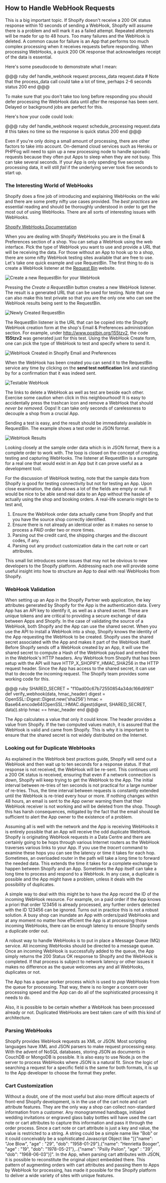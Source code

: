 ## How to Handle WebHook Requests

This is a big important topic. If Shopify doesn't receive a 200 OK status response within 10 seconds of sending a WebHook, Shopify will assume there is a problem and will mark it as a failed attempt. Repeated attempts will be made for up to 48 hours. Too many failures and the WebHook is deleted. A common cause for failure is an App that performs too much complex processing when it receives requests before responding. When processing WebHooks, a quick 200 OK response that acknowledges receipt of the data is essential.

Here's some pseudocode to demonstrate what I mean:

@@@ ruby
  def handle_webhook request
    process_data request.data    # Note that the process_data call could take a lot of time, perhaps 2-6 seconds
    status 200
  end
@@@

To make sure that you don't take too long before responding you should defer processing the WebHook data until *after* the response has been sent. Delayed or background jobs are perfect for this.

Here's how your code could look:

@@@ ruby
  def handle_webhook request
    schedule_processing request.data    # this takes no time so the response is quick
    status 200
  end
@@@

Even if you're only doing a small amount of processing, there are other factors to take into account. On-demand cloud services such as Heroku or PHPFog will need to spin up a new processing node to handle sporadic requests because they often put Apps to sleep when they are not busy. This can take several seconds. If your App is only spending five seconds processing data, it will still *fail* if the underlying server took five seconds to start up.

### The Interesting World of WebHooks

Shopify does a fine job of introducing and explaining WebHooks on the wiki and there are some pretty nifty use cases provided. The *best practices* are essential reading and should be thoroughly understood in order to get the most out of using WebHooks. There are all sorts of interesting issues with WebHooks.

[Shopify WebHooks Documentation](http://wiki.shopify.com/WebHook#How_Should_I_Handle_Webhook_Requests)

When you are dealing with Shopify WebHooks you are in the Email & Preferences section of a shop. You can setup a WebHook using the web interface. Pick the type of WebHook you want to use and provide a URL that will be receiving the data. For those without an App to hook up to a shop, there are some nifty WebHook testing sites available that are free to use. Let's take one quick example and use RequestBin. The first thing to do is create a WebHook listener at the [Request Bin](http://requestb.in/ "RequestBin") website.

<div class="figure">
<img src="file://localhost/Users/dlazar/Pictures/Shopify%20E-Book/request_bin_home2.png" alt="Create a new RequestBin for your WebHook" />
</div>


Pressing the *Create a RequestBin* button creates a new WebHook listener. The result is a generated URL that can be used for testing. Note that one can also make this test private so that you are the only one who can see the WebHook results being sent to the RequestBin. 

<div class="figure">
<img src="file://localhost/Users/dlazar/Pictures/Shopify%20E-Book/request_bin_created2.png" alt="Newly Created RequestBin" />
</div>


The RequestBin listener is the URL that can be copied into the Shopify WebHook creation form at the shop's Email & Preferences administration section. For example, under http://www.postbin.org/155tzv2, the code **155tzv2** was generated just for this test. Using the WebHook Create form, one can pick the type of WebHook to test and specify where to send it. 

<div class="figure">
<img src="file://localhost/Users/dlazar/Pictures/Shopify%20E-Book/webhook_created2.png" alt="WebHook Created in Shopify Email and Preferences" />
</div>


When the WebHook has been created you can send it to the RequestBin service any time by clicking on the **send test notification** link and standing by for a confirmation that it was indeed sent. 

<div class="figure">
<img src="file://localhost/Users/dlazar/Pictures/Shopify%20E-Book/webhook_testable2.png" alt="Testable WebHook" />
</div>


The links to delete a WebHook as well as test are beside each other. Exercise some caution when click in this neighbourhood! It is easy to accidentally press the trashcan icon and remove a WebHook that should *never be removed*. Oops! It can take only seconds of carelessness to decouple a shop from a crucial App.

Sending a test is easy, and the result should be immediately available in RequestBin. The example shows a test order in JSON format. 

<div class="figure">
<img src="file://localhost/Users/dlazar/Pictures/Shopify%20E-Book/webhook_results2.png" alt="WebHook Results" />
</div>


Looking closely at the sample order data which is in JSON format, there is a complete order to work with. The loop is closed on the concept of creating, testing and capturing WebHooks. The listener at RequestBin is a surrogate for a real one that would exist in an App but it can prove useful as a development tool. 

For the discussion of WebHook testing, note that the sample data from Shopify is good for testing connectivity but not for testing an App. Upon close examination, the data shows a lot of the fields are empty or null. It would be nice to be able send real data to an App without the hassle of actually using the shop and booking orders. A real-life scenario might be to test and, 

1. Ensure the WebHook order data actually came from Shopify and that you have the source shop correctly identified. 
2. Ensure there is not already an identical order as it makes no sense to process a *PAID* order two or more times.
3. Parsing out the credit card, the shipping charges and the discount codes, if any. 
4. Parsing out any product customization data in the cart note or cart attributes.

This small list introduces some issues that may not be obvious to new developers to the Shopify platform. Addressing each one will provide some useful insight into how to structure an App to deal with real WebHooks from Shopify.

### WebHook Validation

When setting up an App in the Shopify Partner web application, the key attributes generated by Shopify for the App is the authentication data. Every App has an API key to identify it, as well as a shared secret. These are unique tokens and are critical to providing a secure exchange of data between Apps and Shopify. In the case of validating the source of a WebHook, both Shopify and the App can use the shared secret. When you use the API to install a WebHook into a shop, Shopify knows the identity of the App requesting the WebHook to be created. Shopify uses the shared secret associated with the App and makes it part of the WebHook itself. Before Shopify sends off a WebHook created by an App, it will use the shared secret to compute a Hash of the WebHook payload and embed this in the WebHook's HTTP headers. Any WebHook from Shopify that has been setup with the API will have HTTP_X_SHOPIFY_HMAC_SHA256 in the HTTP request header. Since the App has access to the shared secret, it can use that to decode the incoming request. The Shopify team provides some working code for this.

@@@ ruby
SHARED_SECRET = "f10ad00c67b72550854a34dc166d9161"
def verify_webhook(data, hmac_header)
  digest  = OpenSSL::Digest::Digest.new('sha256')
  hmac    = Base64.encode64(OpenSSL::HMAC.digest(digest, SHARED_SECRET, data)).strip
  hmac == hmac_header
end
@@@

The App calculates a value that only it could know. The header provides a value from Shopify. If the two computed values match, it is assured that the WebHook is valid and came from Shopify. This is why it is important to ensure that the shared secret is not widely distributed on the Internet. 

### Looking out for Duplicate WebHooks

As explained in the WebHook best practices guide, Shopify will send out a WebHook and then wait up to ten seconds for a response status. If that response is not received, the WebHook will be re-sent. This continues until a 200 OK status is received, ensuring that even if a network connection is down, Shopify will keep trying to get the WebHook to the App. The initial interval between re-tries of ten seconds is not practical for a large number of re-tries. Thus, the time interval between requests is constantly extended until the WebHook is re-tried every hour or more. If nothing changes within 48 hours, an email is sent to the App owner warning them that their WebHook receiver is not working and will be deleted from the shop. Though this has harsh consequences, mitigated by the fact that the email should be sufficient to alert the App owner to the existence of a problem. 

Assuming all is well with the network and the App is receiving WebHooks it is entirely possible that an App will receive the odd duplicate WebHook. Shopify is originating WebHook requests in a Data Centre and there are certainly going to be hops through various Internet routers as the WebHook traverses various links to your App. If you use the _tracert_ command to examine these hops you can see the latency or time it takes for each hop. Sometimes, an overloaded router in the path will take a long time to forward the needed data. This extends the time it takes for a complete exchange to happen between Shopify and an App. Sometimes the App itself can take a long time to process and respond to a WebHook. In any case, a duplicate is possible and the App might have a problem, unless it deals with the possibility of duplicates. 

A simple way to deal with this might be to have the App record the ID of the incoming WebHook resource. For example, on a paid order if the App knows a priori that order 123456 is already processed, any further orders detected with the ID 123456 can be ignored. Turns out in practice this is not a robust solution. A busy shop can inundate an App with orders/paid WebHooks and at any moment no matter how efficient the App is at processing those incoming WebHooks, there can be enough latency to ensure Shopify sends a duplicate order out. 

A robust way to handle WebHooks is to put in place a Message Queue (MQ) service. All incoming WebHooks should be directed to a message queue. Once an incoming WebHook is successfully added to the queue, the App simply returns the 200 Status OK response to Shopify and the WebHook is completed. If that process is subject to network latency or other issues it makes no difference as the queue welcomes any and all WebHooks, duplicates or not. 

The App has a queue worker process which is used to *pop* WebHooks from the queue for processing. That way, there is no longer a concern over processing speed and the App can do all of the sophisticated processing it needs to do. 

Also, it is possible to be certain whether a WebHook has been processed already or not. Duplicated WebHooks are best taken care of with this kind of architecture.

### Parsing WebHooks

Shopify provides WebHook requests as XML or JSON. Most scripting languages have XML and JSON parsers to make request processing easy. With the advent of NoSQL databases, storing JSON as documents in CouchDB or MongoDB is possible. It is also easy to use Node.js on the server to process WebHooks where JSON is a natural fit. Since the logic of searching a request for a specific field is the same for both formats, it is up to the App developer to choose the format they prefer. 

### Cart Customization

Without a doubt, one of the most useful but also more difficult aspects of front-end Shopify development, is in the use of the cart note and cart attribute features. They are the only way a shop can collect non-standard information from a customer. Any monogrammed handbags, initialed wedding invitations or engraved glass baby bottles will have used the cart note or cart attributes to capture this information and pass it through the order process. Since a cart note or cart attribute is just a key and value, the value is restricted to a string. A string could be a simple name like "Bob" or it could conceivably be a sophisticated Javascript Object like "[{"name": "Joe Blow", "age" : "29", "dob": "1958-01-29"},{"name": "Henrietta Booger", "age" : "19", "dob": "1978-05-21"},..{"name": "Psilly Psilon", "age" : "39", "dob": "1968-06-03"}]". In the App, when parsing cart attributes with JSON, it is possible to reconstitute the original object embedded there. This pattern of augmenting orders with cart attributes and passing them to Apps by WebHook for processing, has made it possible for the Shopify platform to deliver a wide variety of sites with unique features.
